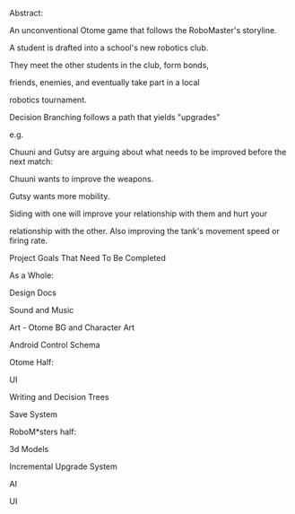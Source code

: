 Abstract:

An unconventional Otome game that follows the RoboMaster's storyline.

A student is drafted into a school's new robotics club. 

They meet the other students in the club, form bonds,

friends, enemies, and eventually take part in a local 

robotics tournament.


Decision Branching follows a path that yields "upgrades" 

e.g.

Chuuni and Gutsy are arguing about what needs to be improved before the next match:

Chuuni wants to improve the weapons.

Gutsy wants more mobility.


Siding with one will improve your relationship with them and hurt your

relationship with the other. Also improving the tank's movement speed or firing rate.


Project Goals That Need To Be Completed


As a Whole:

Design Docs

Sound and Music

Art - Otome BG and Character Art

Android Control Schema


Otome Half:

UI

Writing and Decision Trees

Save System


RoboM*sters half:

3d Models

Incremental Upgrade System

AI

UI
